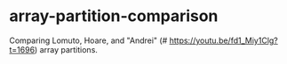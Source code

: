 # array-partition-comparison
Comparing Lomuto, Hoare, and "Andrei" (# https://youtu.be/fd1_Miy1Clg?t=1696) array partitions.
